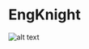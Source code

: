 # EngKnight
 ![alt text]([http://url/to/img.png](https://images.unsplash.com/photo-1608848461950-0fe51dfc41cb?auto=format&fit=crop&q=80&w=1000&ixlib=rb-4.0.3&ixid=M3wxMjA3fDB8MHxleHBsb3JlLWZlZWR8Mnx8fGVufDB8fHx8fA%3D%3D)https://images.unsplash.com/photo-1608848461950-0fe51dfc41cb?auto=format&fit=crop&q=80&w=1000&ixlib=rb-4.0.3&ixid=M3wxMjA3fDB8MHxleHBsb3JlLWZlZWR8Mnx8fGVufDB8fHx8fA%3D%3D](https://static01.nyt.com/images/2021/09/14/science/07CAT-STRIPES/07CAT-STRIPES-superJumbo.jpg)https://static01.nyt.com/images/2021/09/14/science/07CAT-STRIPES/07CAT-STRIPES-superJumbo.jpg](https://hips.hearstapps.com/hmg-prod/images/large-cat-breed-1553197454.jpg?crop=1.00xw:0.505xh;0,0.0817xh&resize=640:*)https://hips.hearstapps.com/hmg-prod/images/large-cat-breed-1553197454.jpg?crop=1.00xw:0.505xh;0,0.0817xh&resize=640:*)
